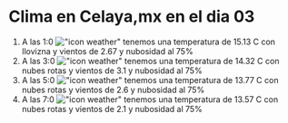 # Clima en Celaya,mx en el dia 03

1. A las 1:0 !["icon weather"](http://openweathermap.org/img/w/09n.png) tenemos una temperatura de 15.13 C con llovizna y  vientos de 2.67 y nubosidad al 75%
1. A las 3:0 !["icon weather"](http://openweathermap.org/img/w/04n.png) tenemos una temperatura de 14.32 C con nubes rotas y  vientos de 3.1 y nubosidad al 75%
1. A las 5:0 !["icon weather"](http://openweathermap.org/img/w/04n.png) tenemos una temperatura de 13.77 C con nubes rotas y  vientos de 2.6 y nubosidad al 75%
1. A las 7:0 !["icon weather"](http://openweathermap.org/img/w/04n.png) tenemos una temperatura de 13.57 C con nubes rotas y  vientos de 2.1 y nubosidad al 75%
